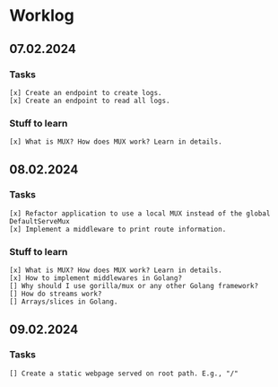 # Worklog

## 07.02.2024
### Tasks
    [x] Create an endpoint to create logs.
    [x] Create an endpoint to read all logs.
### Stuff to learn
    [x] What is MUX? How does MUX work? Learn in details.

## 08.02.2024
### Tasks
    [x] Refactor application to use a local MUX instead of the global DefaultServeMux
    [x] Implement a middleware to print route information.
### Stuff to learn
    [x] What is MUX? How does MUX work? Learn in details.
    [x] How to implement middlewares in Golang?
    [] Why should I use gorilla/mux or any other Golang framework?
    [] How do streams work?
    [] Arrays/slices in Golang.

## 09.02.2024
### Tasks
    [] Create a static webpage served on root path. E.g., "/"
